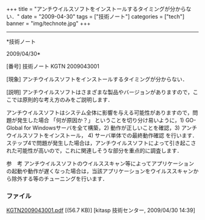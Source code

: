 ﻿+++
title = "アンチウイルスソフトをインストールするタイミングが分からない．"
date = "2009-04-30"
tags = ["技術ノート"]
categories = ["tech"]
banner = "img/technote.jpg"
+++

-----------------------------------------------------------------------------------------------------------------------------

*技術ノート

2009/04/30*


[番号]
技術ノート KGTN 2009043001

[現象]
アンチウイルスソフトをインストールするタイミングが分からない．

[説明]
アンチウイルスソフトはさまざまな製品やバージョンがありますので，ここでは原則的な考え方のみをご説明します．

アンチウイルスソフトはシステム全体に影響を与える可能性がありますので，問題が発生した場合
「何が原因か？」 ということを切り分け易いように，1) GO-Global for
Windowsサーバを全て構築，2) 動作が正しいことを確認，3)
アンチウイルスソフトをインストール， 4) サーバ単体での最終動作確認
を行います．ステップ4で問題が発生した場合は，アンチウイルスソフトによって引き起こされた可能性が高いので，これに関連しそうな部分を重点的に調査します．

参　考
アンチウイルスソフトのウイルススキャン等によってアプリケーションの起動や動作が遅くなった場合は，当該アプリケーションをウイルススキャンから除外する等のチューニングを行います．


### ファイル

 
 


[KGTN2009043001.pdf](http://techreport.kitasp.net/attachments/download/18/KGTN2009043001.pdf)
 [(56.7 KB)] [kitasp 技術センター, 2009/04/30
14:39]


 


 

